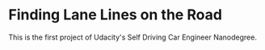 # **Finding Lane Lines on the Road** 
This is the first project of Udacity's Self Driving Car Engineer Nanodegree.

